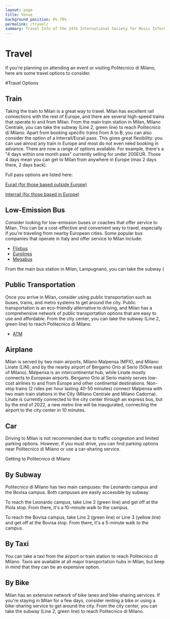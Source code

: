 ```yaml
---
layout: page
title: Venue
background_position: 0% 70%
permalink: /travel/
summary: Travel Info of the 24th International Society for Music Information Retrieval Conference
---
```


# Travel

If you're planning on attending an event or visiting Politecnico di Milano, here are some travel options to consider.

#Travel Options
## Train
Taking the train to Milan is a great way to travel. Milan has excellent rail connections with the rest of Europe, and there are several high-speed trains that operate to and from Milan. From the main train station in Milan, Milano Centrale, you can take the subway (Line 2, green line) to reach Politecnico di Milano.
Apart from booking specific trains from A to B, you can also consider the option of a Interrail/Eurail pass. This gives great flexibility: you can use almost any train in Europe and most do not even need booking in advance.
There are now a range of options available. For example, there's a "4 days within one month pass" currently selling for under 200EUR. Those 4 days mean you can get to Milan from anywhere in Europe (max 2 days there, 2 days back).
 
Full pass options are listed here:
 
[Eurail (for those based outside Europe)](https://www.eurail.com/en/eurail-passes/global-pass)

[Interrail (for those based in Europe)](https://www.interrail.eu/en/interrail-passes/global-pass)


## Low-Emission Bus
Consider looking for low-emission buses or coaches that offer service to Milan.
This can be a cost-effective and convenient way to travel, especially if you're traveling from nearby European cities. Some popular bus companies that operate in Italy and offer service to Milan include:

- [Flixbus](https://www.flixbus.com/)
- [Eurolines](https://www.eurolines.com/en/)
- [Megabus](https://www.megabus.com/)

From the main bus station in Milan, Lampugnano, you can take the subway (

## Public Transportation
Once you arrive in Milan, consider using public transportation such as buses, trams, and metro systems to get around the city. Public transportation is an eco-friendly alternative to driving, and Milan has a comprehensive network of public transportation options that are easy to use and affordable. From the city center, you can take the subway (Line 2, green line) to reach Politecnico di Milano.
- [ATM](https://www.atm.it/en/Pages/default.aspx)

## Airplane
Milan is served by two main airports, Milano Malpensa (MPX), and Milano Linate (LIN); and by the nearby airport of Bergamo Orio al Serio (50km east of Milano). Malpensa is an intercontinental hub, while Linate mostly connects to European airports. Bergamo Orio al Serio mainly serves low-cost airlines to and from Europe and other continental destinations. Non-stop trains (2 rides per hour lasting 40-50 minutes) connect Malpensa with two main train stations in the City (Milano Centrale and Milano Cadorna). Linate is currently connected to the city center through an express bus, but by the end of 2022, a new metro line will be inaugurated, connecting the airport to the city center in 10 minutes.

## Car
Driving to Milan is not recommended due to traffic congestion and limited parking options. However, if you must drive, you can find parking options near Politecnico di Milano or use a car-sharing service.

Getting to Politecnico di Milano
## By Subway
Politecnico di Milano has two main campuses: the Leonardo campus and the Bovisa campus. Both campuses are easily accessible by subway.

To reach the Leonardo campus, take Line 2 (green line) and get off at the Piola stop. From there, it's a 10-minute walk to the campus.

To reach the Bovisa campus, take Line 2 (green line) or Line 3 (yellow line) and get off at the Bovisa stop. From there, it's a 5-minute walk to the campus.

## By Taxi
You can take a taxi from the airport or train station to reach Politecnico di Milano. Taxis are available at all major transportation hubs in Milan, but keep in mind that they can be an expensive option.

## By Bike
Milan has an extensive network of bike lanes and bike-sharing services. If you're staying in Milan for a few days, consider renting a bike or using a bike-sharing service to get around the city. From the city center, you can take the subway (Line 2, green line) to reach Politecnico di Milano.
